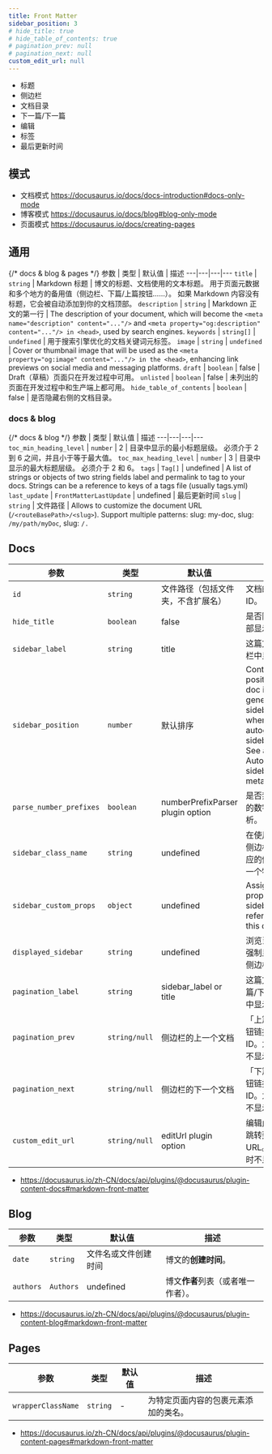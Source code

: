 ```yaml
---
title: Front Matter
sidebar_position: 3
# hide_title: true
# hide_table_of_contents: true
# pagination_prev: null
# pagination_next: null
custom_edit_url: null
---
```


- 标题
- 侧边栏
- 文档目录
- 下一篇/下一篇
- 编辑
- 标签
- 最后更新时间

## 模式

- 文档模式 https://docusaurus.io/docs/docs-introduction#docs-only-mode
- 博客模式 https://docusaurus.io/docs/blog#blog-only-mode
- 页面模式 https://docusaurus.io/docs/creating-pages

## 通用

{/* docs & blog & pages */}
参数 | 类型 | 默认值 | 描述
---|---|---|---
 `title` | `string` | Markdown 标题 | 博文的标题、文档使用的文本标题。 用于页面元数据和多个地方的备用值（侧边栏、下篇/上篇按钮……）。 如果 Markdown 内容没有标题，它会被自动添加到你的文档顶部。
 `description` | `string` | Markdown 正文的第一行 | The description of your document, which will become the `<meta name="description" content="..."/>` and `<meta property="og:description" content="..."/> in <head>`, used by search engines.
 `keywords` | `string[]` | `undefined` | 用于搜索引擎优化的文档关键词元标签。
 `image` | `string` | `undefined` | Cover or thumbnail image that will be used as the `<meta property="og:image" content="..."/> in the <head>`, enhancing link previews on social media and messaging platforms.
 `draft` | `boolean` | false | Draft（草稿）页面只在开发过程中可用。
 `unlisted` | `boolean` | false | 未列出的页面在开发过程中和生产端上都可用。
 `hide_table_of_contents` | `boolean` | false | 是否隐藏右侧的文档目录。

### docs & blog

 {/* docs & blog */}
参数 | 类型 | 默认值 | 描述
---|---|---|---
 `toc_min_heading_level` | `number` | 2 | 目录中显示的最小标题层级。 必须介于 2 到 6 之间，并且小于等于最大值。
 `toc_max_heading_level` | `number` | 3 | 目录中显示的最大标题层级。 必须介于 2 和 6。
 `tags` | `Tag[]` | undefined | A list of strings or objects of two string fields label and permalink to tag to your docs. Strings can be a reference to keys of a tags file (usually tags.yml)
 `last_update` | `FrontMatterLastUpdate` | undefined | 最后更新时间
 `slug` | `string` | 文件路径 | Allows to customize the document URL (`/<routeBasePath>/<slug>`). Support multiple patterns: slug: my-doc, slug: `/my/path/myDoc`, slug: `/.`

## Docs

参数 | 类型 | 默认值 | 描述
---|---|---|---
 `id` | `string` | 文件路径（包括文件夹，不含扩展名） | 文档的唯一 ID。
 `hide_title` | `boolean` | false | 是否隐藏文档顶部显示的标题。
 `sidebar_label` | `string` | title | 这篇文档在侧边栏中显示的文本
 `sidebar_position` | `number` | 默认排序 | Controls the position of a doc inside the generated sidebar slice when using autogenerated sidebar items. See also Autogenerated sidebar metadata.
 `parse_number_prefixes` | `boolean` | numberPrefixParser plugin option | 	是否禁用本文档的数字前缀解析。
 `sidebar_class_name` | `string` | undefined | 在使用自动生成侧边栏时，给相应的侧边栏标签一个特殊类名。
 `sidebar_custom_props` | `object` | undefined | Assign custom props to the sidebar item referencing this doc
 `displayed_sidebar` | `string` | undefined | 浏览当前文档时强制显示给定的侧边栏
 `pagination_label` | `string` | sidebar_label or title | 这篇文档在上一篇/下一篇按钮中显示的文本
 `pagination_prev` | `string/null` | 侧边栏的上一个文档 |「上篇文档」按钮链接到的文档 ID。为 null 时不显示该模块
 `pagination_next` | `string/null` | 侧边栏的下一个文档 |「下篇文档」按钮链接到的文档 ID。为 null 时不显示该模块
 `custom_edit_url` | `string/null` | editUrl plugin option | 编辑此文档时要跳转到的 URL。为 null 时不显示该模块

- https://docusaurus.io/zh-CN/docs/api/plugins/@docusaurus/plugin-content-docs#markdown-front-matter

## Blog

参数 | 类型 | 默认值 | 描述
---|---|---|---
 `date` | `string` | 文件名或文件创建时间 | 博文的**创建时间**。
 `authors` | `Authors` | undefined | 博文**作者**列表（或者唯一作者）。

- https://docusaurus.io/zh-CN/docs/api/plugins/@docusaurus/plugin-content-blog#markdown-front-matter

## Pages

参数 | 类型 | 默认值 | 描述
---|---|---|---
 `wrapperClassName` | `string` | - | 为特定页面内容的包裹元素添加的类名。

- https://docusaurus.io/zh-CN/docs/api/plugins/@docusaurus/plugin-content-pages#markdown-front-matter
